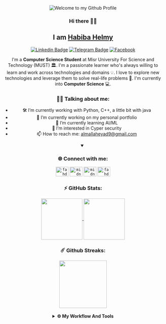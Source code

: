 <div align="center">
  <img src="https://media3.giphy.com/media/L1R1tvI9svkIWwpVYr/giphy.gif?cid=ecf05e4703p6pwj9gr7o1oneowlcng1o1ye012nk7y8f5ki1&rid=giphy.gif&ct=g" style="max-width: 100%;" alt="Welcome to my Github Profile" />
	
### Hi there 👋🏻
## I am [Habiba Helmy](https://github.com/HabibaHelmyEmam)	
[![Linkedin Badge](https://img.shields.io/badge/-LinkedIn-0e76a8?style=flat-square&logo=Linkedin&logoColor=white)](https://www.linkedin.com/in/habiba-helmy-a34322234/)
[![Telegram Badge](https://img.shields.io/badge/-Telegram-0088cc?style=flat-square&logo=Telegram&logoColor=white)](https://t.me/HabibaHelmyEmam)
[![Facebook](https://img.shields.io/badge/Facebook-%231877F2.svg?style=for-the-square&logo=Facebook&logoColor=white)](https://www.facebook.com/habiba.helmy.3)

  
I'm a **Computer Science Student** at Misr University For Science and Technology (MUST) 🏛. I'm a passionate learner who's always willing to learn and work across technologies and domains 💡. I love to explore new technologies and leverage them to solve real-life problems 🔭. I'm currently into **Computer Science** 💻.

### 👨‍💻 Talking about me:  

- 🛠 I’m currently working with Python, C++, a little bit with java
- 🔭 I’m currently working on my personal portfolio 
- 🌱 I’m currently learning AI/ML
- 👀 I’m interested in Cyper security 
- 📫 How to reach me: almallaheyad9@gmail.com

<details open><summary><h3 align="center">🌐 Connect with me:</h3></summary>
<code><a href="https://www.linkedin.com/in/eyad-almallah-a7188b233/" target="_blank"><img src="https://raw.githubusercontent.com/rahuldkjain/github-profile-readme-generator/master/src/images/icons/Social/linked-in-alt.svg" alt="fahd-seddik" height="30" width="40" /></a></code>
<code><a href="https://codeforces.com/profile/EyadAlmallah" target="blank"><img src="https://raw.githubusercontent.com/rahuldkjain/github-profile-readme-generator/master/src/images/icons/Social/codeforces.svg" alt="midniterayz" height="30" width="40" /></a></code>
<code><a href="https://leetcode.com/EyadAlmallah/" target="blank"><img src="https://raw.githubusercontent.com/rahuldkjain/github-profile-readme-generator/master/src/images/icons/Social/leet-code.svg" alt="midniterayz" height="30" width="40" /></a></code>
<code><a href="https://www.hackerrank.com/EyadAlmallah" target="blank"><img src="https://raw.githubusercontent.com/rahuldkjain/github-profile-readme-generator/master/src/images/icons/Social/hackerrank.svg" alt="fahd_seddik02" height="30" width="40" /></a></code>	
  </details>
  
### ⚡ GitHub Stats:
<div align="center">
<a href="https://github.com/vSkipv">
  <img align="center" height="130em" src="https://github-readme-stats-khaki-six.vercel.app//api?username=vSkipv&count_private=true&show_icons=true&theme=dark&hide=prs,issues&include_all_commits=true" />
</a>
<a href="https://github.com/vSkipv">
  <img align="center" height="130em" src="https://github-readme-stats-khaki-six.vercel.app//api/top-langs/?username=vSkipv&layout=compact&theme=dark&langs_count=6&exclude_repo=Deep-Learning-Specialization-Coursera,MachineLearning-StanfordOnline,CS50AI,kaggle,MLH-GHW-Video-Game&hide=html,Jupyter%20Notebook,makefile,css,makefile,Roff" />
</a>
</div>

  
### ☄️ Github Streaks:
<div align="center">
	<a href="https://github.com/vSkipv">
	  <img align="center" height="150em" src="http://github-readme-streak-stats.herokuapp.com?user=vSkipv&theme=dark&date_format=M%20j%5B%2C%20Y%5D" />
	</a>
</div>

<br/>

<details>	
  <br />
	
<summary><b>⚙️ My Workflow And Tools</b></summary>
  	<ul>
  	  <li><b>OS:</b> Windows 11 & Linux ubuntu</li>
	    <li><b>Laptop: </b> HP Laptop 15-dw3010nx (i5)</li>
	    <li><b>PC: </b> Intel Core I7, 16GB Ram, GTX 1060 </li>
  	  <li><b>Browser: </b> Chrome </li>
	    <li><b>Terminal: </b> Powershell, ZSH </li>
	    <li><b>Code Editor:</b> Clion & VSCODE </li>
	  </ul>	
</details>


  <br/>

